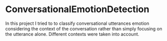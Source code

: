 # ConversationalEmotionDetection
In this project I tried to to classify conversational utterances emotion considering the context of the conversation rather than simply focusing on the utterance alone.
Different contexts were taken into account.
